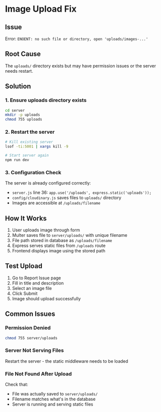 # Image Upload Fix

## Issue
Error: `ENOENT: no such file or directory, open 'uploads/images-...'`

## Root Cause
The `uploads/` directory exists but may have permission issues or the server needs restart.

## Solution

### 1. Ensure uploads directory exists
```bash
cd server
mkdir -p uploads
chmod 755 uploads
```

### 2. Restart the server
```bash
# Kill existing server
lsof -ti:5001 | xargs kill -9

# Start server again
npm run dev
```

### 3. Configuration Check
The server is already configured correctly:
- `server.js` line 36: `app.use('/uploads', express.static('uploads'));`
- `config/cloudinary.js` saves files to `uploads/` directory
- Images are accessible at `/uploads/filename`

## How It Works

1. User uploads image through form
2. Multer saves file to `server/uploads/` with unique filename
3. File path stored in database as `/uploads/filename`
4. Express serves static files from `/uploads` route
5. Frontend displays image using the stored path

## Test Upload

1. Go to Report Issue page
2. Fill in title and description
3. Select an image file
4. Click Submit
5. Image should upload successfully

## Common Issues

### Permission Denied
```bash
chmod 755 server/uploads
```

### Server Not Serving Files
Restart the server - the static middleware needs to be loaded

### File Not Found After Upload
Check that:
- File was actually saved to `server/uploads/`
- Filename matches what's in the database
- Server is running and serving static files
